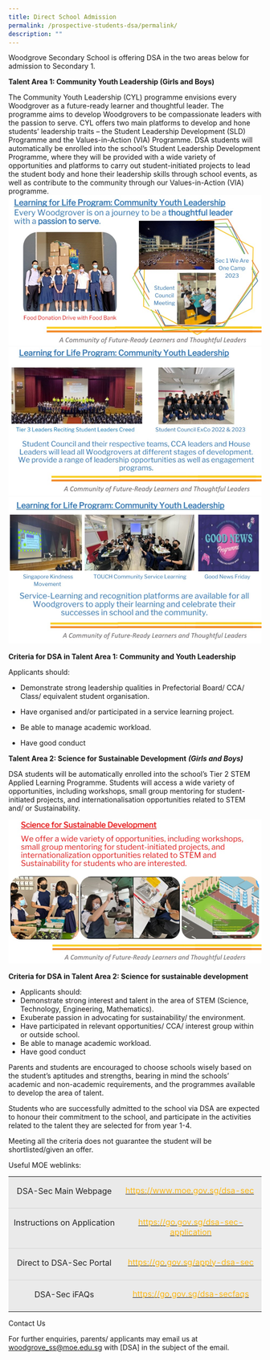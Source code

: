 ```yaml
---
title: Direct School Admission
permalink: /prospective-students-dsa/permalink/
description: ""
---
```

Woodgrove Secondary School is offering DSA in the two areas below for admission to Secondary 1.

**Talent Area 1: Community Youth Leadership (Girls and Boys)**

The Community Youth Leadership (CYL) programme envisions every Woodgrover as a future-ready learner and thoughtful leader. The programme aims to develop Woodgrovers to be compassionate leaders with the passion to serve. CYL offers two main platforms to develop and hone students’ leadership traits – the Student Leadership Development (SLD) Programme and the Values-in-Action (VIA) Programme. DSA students will automatically be enrolled into the school’s Student Leadership Development Programme, where they will be provided with a wide variety of opportunities and platforms to carry out student-initiated projects to lead the student body and hone their leadership skills through school events, as well as contribute to the community through our Values-in-Action (VIA) programme.
![](/images/Direct%20School%20Admission/dsa%20pic%201.jpg)
![](/images/Direct%20School%20Admission/dsa%20pic%202.jpg)
![](/images/Direct%20School%20Admission/dsa%20pic%203.jpg)

**Criteria for DSA in Talent Area 1: Community and Youth Leadership**

Applicants should:

* Demonstrate strong leadership qualities in Prefectorial Board/ CCA/ Class/ equivalent student organisation.

* Have organised and/or participated in a service learning project.

* Be able to manage academic workload.
* Have good conduct        


**Talent Area 2: Science for Sustainable Development** **_(Girls and Boys)_**

DSA students will be automatically enrolled into the school’s Tier 2 STEM Applied Learning Programme. Students will access a wide variety of opportunities, including workshops, small group mentoring for student-initiated projects, and internationalisation opportunities related to STEM and/ or Sustainability.

![](/images/Direct%20School%20Admission/dsa%20pic%204.jpg)


**Criteria for DSA in Talent Area 2: Science for sustainable development**

* Applicants should:
* Demonstrate strong interest and talent in the area of STEM (Science, Technology, Engineering, Mathematics).
* Exuberate passion in advocating for sustainability/ the environment.
* Have participated in relevant opportunities/ CCA/ interest group within or outside school.
* Be able to manage academic workload.
* Have good conduct


Parents and students are encouraged to choose schools wisely based on the student’s aptitudes and strengths, bearing in mind the schools’ academic and non-academic requirements, and the programmes available to develop the area of talent.

Students who are successfully admitted to the school via DSA are expected to honour their commitment to the school, and participate in the activities related to the talent they are selected for from year 1-4.

Meeting all the criteria does not guarantee the student will be shortlisted/given an offer.

Useful MOE weblinks:
      
<table class="MsoNormalTable" border="1" cellspacing="0" cellpadding="0" width="624" style="border-collapse:collapse;mso-table-layout-alt:fixed;border:none;
 mso-border-alt:solid #EAEAEA .75pt;mso-yfti-tbllook:1536;mso-padding-alt:0in 5.4pt 0in 5.4pt;
 mso-border-insideh:.75pt solid #EAEAEA;mso-border-insidev:.75pt solid #EAEAEA"><tbody><tr style="mso-yfti-irow:0;mso-yfti-firstrow:yes;height:37.5pt"><td width="312" valign="top" style="width:233.95pt;border:none;border-bottom:
  solid #D6D6D6 1.0pt;mso-border-bottom-alt:solid #D6D6D6 .75pt;background:
  #EAEAEA;padding:2.0pt 2.0pt 2.0pt 2.0pt;height:37.5pt"><p class="MsoNormal" align="center" style="margin-bottom:15.0pt;text-align:center;
  line-height:140%"><span lang="EN" style="font-size:12.0pt;line-height:140%;
  color:#222222">DSA-Sec Main Webpage</span></p></td><td width="312" valign="top" style="width:233.95pt;border:none;border-bottom:
  solid #D6D6D6 1.0pt;mso-border-bottom-alt:solid #D6D6D6 .75pt;background:
  #EAEAEA;padding:2.0pt 2.0pt 2.0pt 2.0pt;height:37.5pt"><p class="MsoNormal" align="center" style="margin-bottom:15.0pt;text-align:center;
  line-height:125%"><span lang="EN" style="color:black;mso-color-alt:windowtext"><a href="https://www.moe.gov.sg/dsa-sec"><span style="font-size:12.0pt;
  line-height:125%;color:#FDB813">https://www.moe.gov.sg/dsa-sec</span></a></span><span lang="EN" style="font-size:12.0pt;line-height:125%;color:#222222"><span style="mso-spacerun:yes">&nbsp;</span></span></p></td></tr><tr style="mso-yfti-irow:1;height:37.5pt"><td width="312" valign="top" style="width:233.95pt;border:none;border-bottom:
  solid #D6D6D6 1.0pt;mso-border-bottom-alt:solid #D6D6D6 .75pt;background:
  #EAEAEA;padding:2.0pt 2.0pt 2.0pt 2.0pt;height:37.5pt"><p class="MsoNormal" align="center" style="margin-bottom:15.0pt;text-align:center;
  line-height:140%"><span lang="EN" style="font-size:12.0pt;line-height:140%;
  color:#222222">Instructions on Application</span></p></td><td width="312" valign="top" style="width:233.95pt;border:none;border-bottom:
  solid #D6D6D6 1.0pt;mso-border-bottom-alt:solid #D6D6D6 .75pt;background:
  #EAEAEA;padding:2.0pt 2.0pt 2.0pt 2.0pt;height:37.5pt"><p class="MsoNormal" align="center" style="margin-bottom:15.0pt;text-align:center;
  line-height:125%"><span lang="EN" style="color:black;mso-color-alt:windowtext"><a href="https://go.gov.sg/dsa-sec-application"><span style="font-size:12.0pt;
  line-height:125%;color:#FDB813">https://go.gov.sg/dsa-sec-application</span></a></span><span lang="EN" style="font-size:12.0pt;line-height:125%;color:#222222;background:
  white;mso-highlight:white"></span></p></td></tr><tr style="mso-yfti-irow:2;height:37.5pt"><td width="312" valign="top" style="width:233.95pt;border:none;border-bottom:
  solid #D6D6D6 1.0pt;mso-border-bottom-alt:solid #D6D6D6 .75pt;background:
  #EAEAEA;padding:2.0pt 2.0pt 2.0pt 2.0pt;height:37.5pt"><p class="MsoNormal" align="center" style="margin-bottom:15.0pt;text-align:center;
  line-height:140%"><span lang="EN" style="font-size:12.0pt;line-height:140%;
  color:#222222">Direct to DSA-Sec Portal<span style="background:#CAD2DB"></span></span></p></td><td width="312" valign="top" style="width:233.95pt;border:none;border-bottom:
  solid #D6D6D6 1.0pt;mso-border-bottom-alt:solid #D6D6D6 .75pt;background:
  #EAEAEA;padding:2.0pt 2.0pt 2.0pt 2.0pt;height:37.5pt"><p class="MsoNormal" align="center" style="margin-bottom:15.0pt;text-align:center;
  line-height:125%"><span lang="EN" style="color:black;mso-color-alt:windowtext"><a href="https://go.gov.sg/apply-dsa-sec"><span style="font-size:12.0pt;
  line-height:125%;color:#FDB813">https://go.gov.sg/apply-dsa-sec</span></a></span><span lang="EN" style="font-size:12.0pt;line-height:125%;color:#222222;background:
  #CAD2DB"></span></p></td></tr><tr style="mso-yfti-irow:3;mso-yfti-lastrow:yes;height:37.5pt"><td width="312" valign="top" style="width:233.95pt;border:none;background:#EAEAEA;
  padding:2.0pt 2.0pt 2.0pt 2.0pt;height:37.5pt"><p class="MsoNormal" align="center" style="margin-bottom:15.0pt;text-align:center;
  line-height:140%"><span lang="EN" style="font-size:12.0pt;line-height:140%;
  color:#222222">DSA-Sec iFAQs</span></p></td><td width="312" valign="top" style="width:233.95pt;border:none;background:#EAEAEA;
  padding:2.0pt 2.0pt 2.0pt 2.0pt;height:37.5pt"><p class="MsoNormal" align="center" style="margin-bottom:15.0pt;text-align:center;
  line-height:125%"><span lang="EN" style="color:black;mso-color-alt:windowtext"><a href="https://go.gov.sg/dsa-secfaqs"><span style="font-size:12.0pt;
  line-height:125%;color:#FDB813">https://go.gov.sg/dsa-secfaqs</span></a></span><span lang="EN" style="font-size:12.0pt;line-height:125%;color:#222222;background:
  white;mso-highlight:white"></span></p></td></tr></tbody></table>


Contact Us

For further enquiries, parents/ applicants may email us at woodgrove_ss@moe.edu.sg with \[DSA\] in the subject of the email.